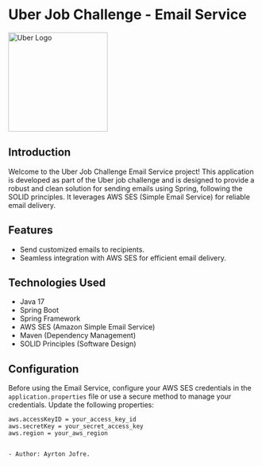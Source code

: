 # Uber Job Challenge - Email Service

<img src="https://1000marcas.net/wp-content/uploads/2020/10/Uber-Logo.png" alt="Uber Logo" width="200">

## Introduction

Welcome to the Uber Job Challenge Email Service project! This application is developed as part of the Uber job challenge and is designed to provide a robust and clean solution for sending emails using Spring, following the SOLID principles. It leverages AWS SES (Simple Email Service) for reliable email delivery.

## Features

- Send customized emails to recipients.
- Seamless integration with AWS SES for efficient email delivery.

## Technologies Used

- Java 17
- Spring Boot
- Spring Framework
- AWS SES (Amazon Simple Email Service)
- Maven (Dependency Management)
- SOLID Principles (Software Design)

## Configuration

Before using the Email Service, configure your AWS SES credentials in the `application.properties` file or use a secure method to manage your credentials. Update the following properties:

```properties
aws.accessKeyID = your_access_key_id
aws.secretKey = your_secret_access_key
aws.region = your_aws_region


- Author: Ayrton Jofre.
